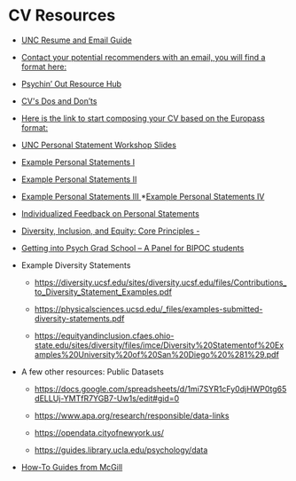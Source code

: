 # CV Resources

* [UNC Resume and Email Guide
](https://careers.unc.edu/students/resumes-and-letters)
* [Contact your potential recommenders with an email, you will find a format here:
](https://www.youtube.com/watch?v=4vub1rBaDoI)
* [Psychin’ Out Resource Hub
](https://drive.google.com/drive/folders/1FGf4mFYkAcc8xg6JpA7vGCm8P-BWed_h)
* [CV's Dos and Don’ts
](https://www.apa.org/gradpsych/2003/09/cv)
* [Here is the link to start composing your CV based on the Europass format: ](https://europa.eu/europass/en/create-europass-cv)
* [UNC Personal Statement Workshop Slides](https://liberalarts.utexas.edu/psychology/_files/PDF/diversitypdfs/Personal-Statements%20Workshop.pdf)
* [Example Personal Statements I
](https://docs.google.com/document/d/11vTrJDNSXJR0w7SYhz_nYJ8oc6OA6DXAhStWrLxfaQ8/edit)
* [Example Personal Statements II
](https://sites.lsa.umich.edu/splat-lab/faqs/)
* [Example Personal Statements III
](
https://www.stonybrook.edu/commcms/psychology/_pdfs/undergraduate/sample%20personal%20statements.pdf
)
*[Example Personal Statements IV](https://docs.google.com/document/d/106odkwHQy5G_MVvu24rFJDew-r6VSmdd4jQVstp7DmE/edit)
* [Individualized Feedback on Personal Statements
](https://www.asfp.io)
* [Diversity, Inclusion, and Equity: Core Principles - 
](https://aacu.org/making-excellence-inclusive)
* [Getting into Psych Grad School – A Panel for BIPOC students](https://www.youtube.com/watch?v=DcC9GrWeamk&t=1s)
* Example Diversity Statements
    
    * https://diversity.ucsf.edu/sites/diversity.ucsf.edu/files/Contributions_to_Diversity_Statement_Examples.pdf
    
    * https://physicalsciences.ucsd.edu/_files/examples-submitted-diversity-statements.pdf
    
    * https://equityandinclusion.cfaes.ohio-state.edu/sites/diversity/files/imce/Diversity%20Statementof%20Examples%20University%20of%20San%20Diego%20%281%29.pdf

* A few other resources:
Public Datasets
    * https://docs.google.com/spreadsheets/d/1mi7SYR1cFy0djHWP0tg65dELLUj-YMTfR7YGB7-Uw1s/edit#gid=0

    * https://www.apa.org/research/responsible/data-links

    * https://opendata.cityofnewyork.us/

    * https://guides.library.ucla.edu/psychology/data

* [How-To Guides from McGill](https://www.mcgill.ca/caps/publications/guides)


